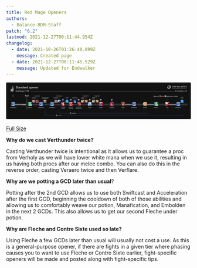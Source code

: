 ```yaml
---
title: Red Mage Openers
authors:
  - Balance-RDM-Staff
patch: "6.2"
lastmod: 2021-12-27T00:11:44.954Z
changelog:
  - date: 2021-10-26T01:26:40.899Z
    message: Created page
  - date: 2021-12-27T00:11:45.529Z
    message: Updated for Endwalker
---
```

![](/img/jobs/rdm/rdm_ew_opener.png)

[Full Size](https://www.thebalanceffxiv.com/img/jobs/rdm/rdm_ew_opener.png)

**Why do we cast Verthunder twice?**

Casting Verthunder twice is intentional as it allows us to guarantee a proc from Verholy as we will have lower white mana when we use it, resulting in us having both procs after our melee combo. You can also do this in the reverse order, casting Veraero twice and then Verflare.

**Why are we potting a GCD later than usual**?

Potting after the 2nd GCD allows us to use both Swiftcast and Acceleration after the first GCD, beginning the cooldown of both of those abilities and allowing us to comfortably weave our potion, Manafication, and Embolden in the next 2 GCDs. This also allows us to get our second Fleche under potion.

**Why are Fleche and Contre Sixte used so late?**

Using Fleche a few GCDs later than usual will usually not cost a use. As this is a general-purpose opener, if there are fights in a given tier where phasing causes you to want to use Fleche or Contre Sixte earlier, fight-specific openers will be made and posted along with fight-specific tips.